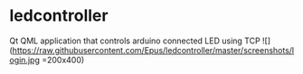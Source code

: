 # ledcontroller
Qt QML application that controls arduino connected LED using TCP
![](https://raw.githubusercontent.com/Epus/ledcontroller/master/screenshots/login.jpg =200x400)
